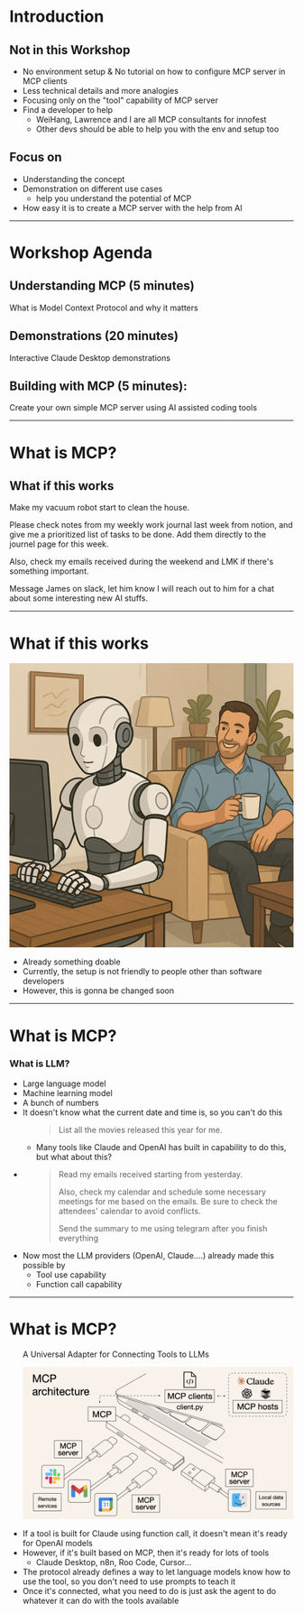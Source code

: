 # Introduction

<v-clicks>

## Not in this Workshop
- No environment setup & No tutorial on how to configure MCP server in MCP clients
- Less technical details and more analogies
- Focusing only on the "tool" capability of MCP server
- Find a developer to help
  - WeiHang, Lawrence and I are all MCP consultants for innofest
  - Other devs should be able to help you with the env and setup too

## Focus on
  - Understanding the concept
  - Demonstration on different use cases
    - help you understand the potential of MCP
  - How easy it is to create a MCP server with the help from AI

</v-clicks>

---

# Workshop Agenda

## **Understanding MCP** (5 minutes)
What is Model Context Protocol and why it matters

## **Demonstrations** (20 minutes)
Interactive Claude Desktop demonstrations

## **Building with MCP** (5 minutes):
Create your own simple MCP server using AI assisted coding tools

---

# What is MCP?

## What if this works

<v-clicks>
<div class="bg-gray-800 border-l-4 border-blue-500 p-4 my-4">

<span class='text-gray-300'>
<p></p>
<p>Make my vacuum robot start to clean the house.</p>
<p>Please check notes from my weekly work journal last week from notion, and give me a prioritized list of tasks to be done. Add them directly to the journel page for this week.</p>
<p>Also, check my emails received during the weekend and LMK if there's something important.</p>
<p>Message James on slack, let him know I will reach out to him for a chat about some interesting new AI stuffs.</p>
</span>

</div>

</v-clicks>

---

# What if this works

<div class="grid grid-cols-2 gap-4">
  <div class="flex items-center justify-center">
    <img src="/images/robot_working_human_looking.png" alt="Robot" class="w-full h-auto" />
  </div>
  <div>
    <ul>
      <li>Already something doable</li>
      <li>Currently, the setup is not friendly to people other than software developers</li>
      <li>However, this is gonna be changed soon</li>
    </ul>
  </div>
</div>

---

# What is MCP?

### What is LLM?

<v-clicks>
  <ul>
    <li>Large language model</li>
    <li>Machine learning model</li>
    <li>A bunch of numbers</li>
    <li>It doesn't know what the current date and time is, so you can't do this
      <ul>
          <blockquote class="text-amber-500 font-bold border-l-4 pl-4 border-amber-500">
            List all the movies released this year for me.
          </blockquote>
          <li>Many tools like Claude and OpenAI has built in capability to do this, but what about this?</li>
      </ul>
    </li>
    <li>
      <ul>
          <blockquote class="text-amber-500 font-bold border-l-4 pl-4 border-amber-500">
            <p>Read my emails received starting from yesterday.</p>
            <p>Also, check my calendar and schedule some necessary meetings for me based on the emails. Be sure to check the attendees' calendar to avoid conflicts.</p>
            <p>Send the summary to me using telegram after you finish everything</p>
          </blockquote>
      </ul>
    </li>
    <li>Now most the LLM providers (OpenAI, Claude....) already made this possible by
      <ul>
        <li>Tool use capability</li>
        <li>Function call capability</li>
      </ul>
    </li>
  </ul>
</v-clicks>

---

# What is MCP?


<div class="grid grid-cols-2 gap-4">
  <div class="flex items-center justify-center">
    <ul>
      <p>A Universal Adapter for Connecting Tools to LLMs</p>
      <p><img src="/images/mcp_usb_adapter.png" alt="Robot" class="w-full h-auto" /></p>
    </ul>
  </div>
  <div><v-clicks>
    <ul>
      <li>If a tool is built for Claude using function call, it doesn't mean it's ready for OpenAI models</li>
      <li>
        However, if it's built based on MCP, then it's ready for lots of tools
        <ul>
          <li>Claude Desktop, n8n, Roo Code, Cursor...</li>
        </ul>
      </li>
      <li>The protocol already defines a way to let language models know how to use the tool, so you don't need to use prompts to teach it</li>
      <li>Once it's connected, what you need to do is just ask the agent to do whatever it can do with the tools available</li>
    </ul>
  </v-clicks></div>
</div>

